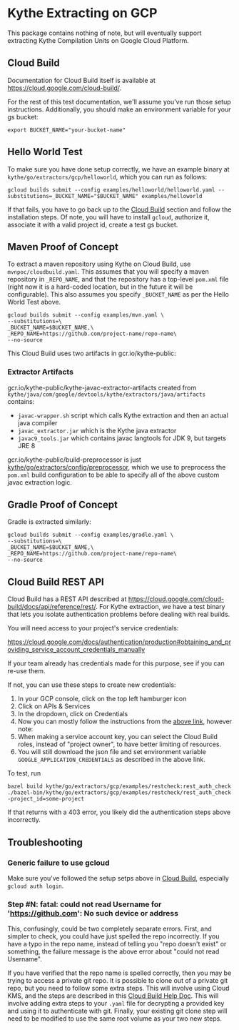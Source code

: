 # Kythe Extracting on GCP

This package contains nothing of note, but will eventually support extracting
Kythe Compilation Units on Google Cloud Platform.

## Cloud Build

Documentation for Cloud Build itself is available at
https://cloud.google.com/cloud-build/.

For the rest of this test documentation, we'll assume you've run those setup
instructions.  Additionally, you should make an environment variable for your
gs bucket:

```
export BUCKET_NAME="your-bucket-name"
```

## Hello World Test

To make sure you have done setup correctly, we have an example binary at
`kythe/go/extractors/gcp/helloworld`, which you can run as follows:

```
gcloud builds submit --config examples/helloworld/helloworld.yaml --substitutions=_BUCKET_NAME="$BUCKET_NAME" examples/helloworld
```

If that fails, you have to go back up to the [Cloud Build](#cloud-build) section
and follow the installation steps.  Of note, you will have to install `gcloud`,
authorize it, associate it with a valid project id, create a test gs bucket.

## Maven Proof of Concept

To extract a maven repository using Kythe on Cloud Build, use
`mvnpoc/cloudbuild.yaml`.  This assumes that you will specify a maven repository
in `_REPO_NAME`, and that the repository has a top-level `pom.xml` file (right
now it is a hard-coded location, but in the future it will be configurable).
This also assumes you specify `_BUCKET_NAME` as per the Hello World Test above.

```
gcloud builds submit --config examples/mvn.yaml \
--substitutions=\
_BUCKET_NAME=$BUCKET_NAME,\
_REPO_NAME=https://github.com/project-name/repo-name\
--no-source
```

This Cloud Build uses two artifacts in gcr.io/kythe-public:

### Extractor Artifacts

gcr.io/kythe-public/kythe-javac-extractor-artifacts created from
`kythe/java/com/google/devtools/kythe/extractors/java/artifacts` contains:

* `javac-wrapper.sh` script which calls Kythe extraction and then an actual java
  compiler
* `javac_extractor.jar` which is the Kythe java extractor
* `javac9_tools.jar` which contains javac langtools for JDK 9, but targets JRE 8

gcr.io/kythe-public/build-preprocessor is just
[kythe/go/extractors/config/preprocessor](https://github.com/kythe/kythe/blob/master/kythe/go/extractors/config/preprocessor/preprocessor.go),
which we use to preprocess the `pom.xml` build configuration to be able to
specify all of the above custom javac extraction logic.

## Gradle Proof of Concept

Gradle is extracted similarly:

```
gcloud builds submit --config examples/gradle.yaml \
--substitutions=\
_BUCKET_NAME=$BUCKET_NAME,\
_REPO_NAME=https://github.com/project-name/repo-name\
--no-source
```

## Cloud Build REST API

Cloud Build has a REST API described at
https://cloud.google.com/cloud-build/docs/api/reference/rest/.  For Kythe
extraction, we have a test binary that lets you isolate authentication problems
before dealing with real builds.

You will need access to your project's service credentials:

https://cloud.google.com/docs/authentication/production#obtaining_and_providing_service_account_credentials_manually

If your team already has credentials made for this purpose, see if you can
re-use them.

If not, you can use these steps to create new credentials:

1. In your GCP console, click on the top left hamburger icon
2. Click on APIs & Services
3. In the dropdown, click on Credentials
4. Now you can mostly follow the instructions from the [above link](https://cloud.google.com/docs/authentication/production#obtaining_and_providing_service_account_credentials_manually),
   however note:
5. When making a service account key, you can select the Cloud Build roles,
   instead of "project owner", to have better limiting of resources.
6. You will still download the json file and set environment variable
   `GOOGLE_APPLICATION_CREDENTIALS` as described in the above link.

To test, run

```
bazel build kythe/go/extractors/gcp/examples/restcheck:rest_auth_check
./bazel-bin/kythe/go/extractors/gcp/examples/restcheck/rest_auth_check -project_id=some-project
```

If that returns with a 403 error, you likely did the authentication steps above
incorrectly.

## Troubleshooting

### Generic failure to use gcloud

Make sure you've followed the setup setps above in [Cloud Build](#cloud-build),
especially `gcloud auth login`.

### Step #N: fatal: could not read Username for 'https://github.com': No such device or address

This, confusingly, could be two completely separate errors.  First, and simpler
to check, you could have just spelled the repo incorrectly.  If you have a
typo in the repo name, instead of telling you "repo doesn't exist" or something,
the failure message is the above error about "could not read Username".

If you have verified that the repo name is spelled correctly, then you may be
trying to access a private git repo.  It is possible to clone out of a private
git repo, but you need to follow some extra steps.  This will involve using
Cloud KMS, and the steps are described in this
[Cloud Build Help
Doc](https://cloud.google.com/cloud-build/docs/access-private-github-repos).
This will involve adding extra steps to your `.yaml` file for decrypting a
provided key and using it to authenticate with git.  Finally, your existing git
clone step will need to be modified to use the same root volume as your two new
steps.
